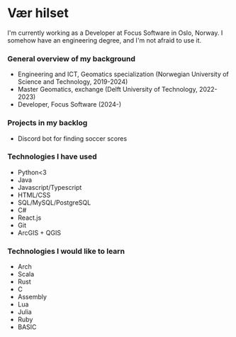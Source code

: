 # Vær hilset

I'm currently working as a Developer at Focus Software in Oslo, Norway. I somehow have an engineering degree, and I'm not afraid to use it. 

### General overview of my background
- Engineering and ICT, Geomatics specialization (Norwegian University of Science and Technology, 2019-2024)
- Master Geomatics, exchange (Delft University of Technology, 2022-2023)
- Developer, Focus Software (2024-)

### Projects in my backlog
- Discord bot for finding soccer scores

### Technologies I have used
- Python<3
- Java
- Javascript/Typescript
- HTML/CSS
- SQL/MySQL/PostgreSQL
- C#
- React.js
- Git
- ArcGIS + QGIS

### Technologies I would like to learn
- Arch
- Scala
- Rust
- C
- Assembly
- Lua
- Julia
- Ruby
- BASIC

<!--
**rkh00/rkh00** is a ✨ _special_ ✨ repository because its `README.md` (this file) appears on your GitHub profile.

Here are some ideas to get you started:

- 🔭 I’m currently working on ...
- 🌱 I’m currently learning ...
- 👯 I’m looking to collaborate on ...
- 🤔 I’m looking for help with ...
- 💬 Ask me about ...
- 📫 How to reach me: ...
- 😄 Pronouns: ...
- ⚡ Fun fact: ...
-->
